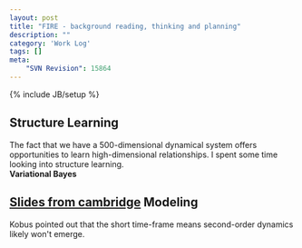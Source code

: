 ```yaml
---
layout: post
title: "FIRE - background reading, thinking and planning"
description: ""
category: 'Work Log'
tags: []
meta: 
    "SVN Revision": 15864
---
```

{% include JB/setup %}

Structure Learning
---------------

The fact that we have a 500-dimensional dynamical system offers opportunities to learn high-dimensional relationships.  I spent some time looking into structure learning.  
**Variational Bayes**

[Slides from cambridge](http://mlg.eng.cam.ac.uk/zoubin)
Modeling
------------
Kobus pointed out that the short time-frame means second-order dynamics likely won't emerge.  

